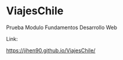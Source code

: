 # ViajesChile
Prueba Modulo Fundamentos Desarrollo Web

Link:

https://jihen90.github.io/ViajesChile/

